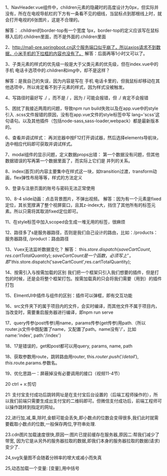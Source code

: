 1、NavHeader.vue组件中，children元素的隐藏时的高度设计为0px，但实际并没有，所在在电视导航栏的下方有一条看不见的细线，当鼠标点到那根线上时，就会打开电视的6张图片，这是不合理的。

解答：  .children的border-top有一个宽度 1px，border-top的定义应该写在鼠标移入后的.children里面，而不是外面的.children里面

2、http://mall-pre.springboot.cn这个服务端口似乎崩了，所以axios请求不到数据，小米手机的下拉框的内容也没有了。
解答：后面再等1小时又可以了。

3、子类元素的样式的优先级一般是大于父类元素的优先级，但在index.vue中的手机 电话卡选项中的.children和img中，却不是这样？

解答：是我自己的失误，因为内容是写在 手机 电话卡里的，但我鼠标却移动在其他选项中，所以肯定看不到子元素的样式，因为样式没被触发。

4、写路径时最好写 ./ ，而不是 / ，因为 / 可能会报错，但 ./ 肯定不会报错

5、困扰了我接近两周的问题，导致npm run build失败以及在app.vue中的style引入
.scss文件报错的原因，没有在app.vue文件的style标签中写 lang='scss'这句语句。以及其他插件（包括node-sass,sass-loader,webpack）都是最新版本的。

6、查看并调试样式：
    再浏览器中按F12打开调试器，然后选择elements导航块，选中相应代码即可获取并调试样式。

7、modal组件的显示问题，定义数据props出错：
    第一个数据没有问题，但其他数据错误的写再第一个数据里面了，而实际上它们是
    并列的关系。

8、index(首页)的内容主要集中在样式这一块，如transition过渡，transform动画，flex弹性布局等等，样式的方法定义

9、登录与注册页面的账号与密码无法正常使用

10、8-4 slide动画：点击背景图片，不弹出视频。
解答：因为有一个元素是fixed定位，其长宽撑满了整个视屏窗口，且其z-index大，挡住了其他所有的标签元素。所以只需将其取消fixed定位即可。

11、在style标签中加入scoped会生成一堆无用的标签，很麻烦

12、路径多了s是服务器路径，否则是我们自己设计的路由，比如：/products：服务器路径, /product：路由路径

13、Vuex无法监听数据变化？
解答： this.$store.dispatch(saveCartCount,res.cartTotalQuantity); saveCartCount是一个函数，必须写上''，即''this.$store.dispatch('saveCartCount',res.cartTotalQuantity); 
       
14、按需引入与按需加载的区别
我们把一个框架只引入我们想要的插件，但是打包的时候，还是会将整个框架打包。按需加载真的只会将我们需要（用到）的插件打包

15、ElmentUI中插件与组件的区别：插件可以弹框，即有交互功能

16、src文件夹下的属于项目内的文件，会实时编译，而其他文件不属于项目内，当改变时，需要重启服务器进行编译，即npm run serve

17、query传参(post传参)用name，params传参(get传参)用path.（所以router.js文件中既配置了name，又配置了path。name没有'/'，比如 name:'index', path:'/index'）

18、17是错误的，get和post都可以用query, params, name, path

18、获取参数用route，跳转路由用router, this.$router.push('/detail'), this.$route.params.参数名。

19、优化思路一：屏蔽掉没有必要调用的接口（视频11-4节）

20 ctrl + x:剪切

21: 支付宝支付成功后跳转网址是在支付宝后台设置的（后端工程师操作的），所以我们前端只需要生成出支付宝的二维码即可。但微信支付成功后，前端工程师可以操作跳转到指定的网址。

22,进行加,减,乘,除时,金额可能会丢失,即小数点的位数会变得很多,我们此时就需要截取小数点的位数,一般保存两位,字符串处理.

23.cdn图片加载速度很快,原因一:图片已提前缓存在服务器,原因二:帮我们减少了带宽, 因为它是从另外的服务器拉取的数据,即我们本身的服务器拉取的数据(请求)变少了.

24,svg矢量图不会随着分辨率的增大或减小而失真

25,动态加载一个变量: [变量],用中括号
